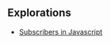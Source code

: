 ## Explorations
- [Subscribers in Javascript](https://github.com/CPIJ/Explorations/tree/subscriber-js)

